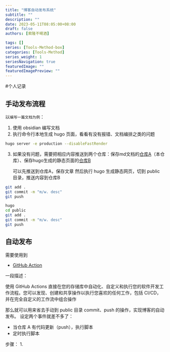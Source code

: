 ```yaml
---
title: "博客自动发布系统"
subtitle: ""
description: ""
date: 2023-05-11T08:05:00+08:00
draft: false
authors: [索隆不喝酒]

tags: []
series: [Tools-Method-box]
categories: [Tools-Method]
series_weight: 1
seriesNavigation: true
featuredImage: ""
featuredImagePreview: ""
---
```

<!--more-->
#个人记录 

## 手动发布流程

以`编写一篇文档为例`：

1.  使用 obsidian 编写文档
2.  执行命令行本地生成 hugo 页面，看看有没有报错、文档编排之类的问题

```sh
hugo server -e production --disableFastRender
```

3.  如果没有问题，需要把相应内容推送到两个仓库：保存md文档的[仓库A](https://github.com/904566722/study-blog)（本仓库）、保存hugo生成的静态页面的[仓库B](https://github.com/904566722/904566722.github.io)
    
    可以先推送到仓库A，保存文章 然后执行 hugo 生成静态网页，切到 public 目录，推送内容到仓库B
    
```sh
git add .
git commit -m "m/w. desc"
git push

hugo
cd public
git add .
git commit -m "m/w. desc"
git push
```


## 自动发布

需要使用到
- [GitHub Action](https://github.com/features/actions)

一段描述：

使用 GitHub Actions 直接在您的存储库中自动化、自定义和执行您的软件开发工作流程。您可以发现、创建和共享操作以执行您喜欢的任何工作，包括 CI/CD，并在完全自定义的工作流中组合操作

那么就可以用来省去手动到 public 目录 commit、push 的操作，实现博客的自动发布。
设定两个事件就差不多了：
- 当仓库 A 有代码更新（push），执行脚本
- 定时执行脚本

步骤：
1. 